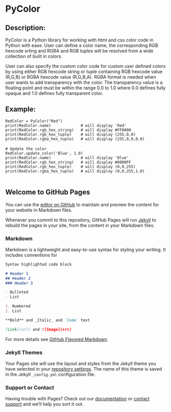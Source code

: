 # PyColor

## Description:

PyColor is a Python library for working with html and css color code in Python with ease. User can define a color name, the corresponding RGB hexcode srting and RGBA and RGB tuples will be resolved from a wide collection of built in colors.

User can also specify the custom color code for custom user defined colors by using either RGB hexcode string or tuple containing RGB hexcode value (R,G,B) or RGBA hexcode value (R,G,B,A). RGBA format is needed when user wants to add transparency with the color. The transparency value is a floating point and must be within the range 0.0 to 1.0 where 0.0 defines fully opaque and 1.0 defines fully transparent color.

## Example:

`RedColor = PyColor("Red")` <br />
`print(RedColor.name)             # will display 'Red'` <br />
`print(RedColor.rgb_hex_string)   # will display #FF0000` <br />
`print(RedColor.rgb_hex_tuple)    # will display (255,0,0)` <br />
`print(RedColor.rgba_hex_tuple)   # will display (255,0,0,0.0)` <br />
<br />
`# Update the color` <br />
`RedColor.update_color('Blue', 1.0)` <br />
`print(RedColor.name)             # will display 'Blue'` <br />
`print(RedColor.rgb_hex_string)   # will display #0000FF` <br />
`print(RedColor.rgb_hex_tuple)    # will display (0,0,255)` <br />
`print(RedColor.rgba_hex_tuple)   # will display (0,0,255,1.0)` <br />
<br />






























## Welcome to GitHub Pages

You can use the [editor on GitHub](https://github.com/farshad112/PyColor/edit/master/README.md) to maintain and preview the content for your website in Markdown files.

Whenever you commit to this repository, GitHub Pages will run [Jekyll](https://jekyllrb.com/) to rebuild the pages in your site, from the content in your Markdown files.

### Markdown

Markdown is a lightweight and easy-to-use syntax for styling your writing. It includes conventions for

```markdown
Syntax highlighted code block

# Header 1
## Header 2
### Header 3

- Bulleted
- List

1. Numbered
2. List

**Bold** and _Italic_ and `Code` text

[Link](url) and ![Image](src)
```

For more details see [GitHub Flavored Markdown](https://guides.github.com/features/mastering-markdown/).

### Jekyll Themes

Your Pages site will use the layout and styles from the Jekyll theme you have selected in your [repository settings](https://github.com/farshad112/PyColor/settings). The name of this theme is saved in the Jekyll `_config.yml` configuration file.

### Support or Contact

Having trouble with Pages? Check out our [documentation](https://help.github.com/categories/github-pages-basics/) or [contact support](https://github.com/contact) and we’ll help you sort it out.

